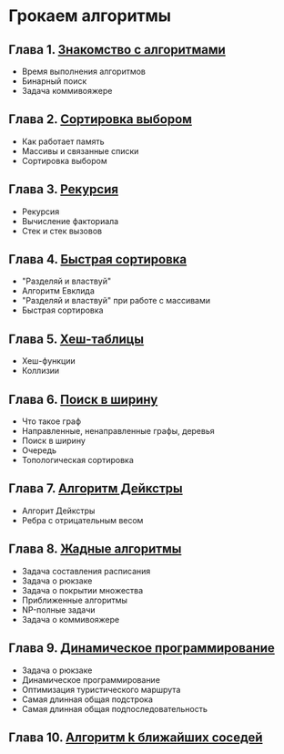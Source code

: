 # Грокаем алгоритмы

## Глава 1. [Знакомство с алгоритмами](./Chapter-1)

* Время выполнения алгоритмов
* Бинарный поиск
* Задача коммивояжере

## Глава 2. [Сортировка выбором](./Chapter-2)

* Как работает память
* Массивы и связанные списки
* Сортировка выбором

## Глава 3. [Рекурсия](./Chapter-3)

* Рекурсия
* Вычисление факториала
* Стек и стек вызовов

## Глава 4. [Быстрая сортировка](./Chapter-4)

* "Разделяй и властвуй"
* Алгоритм Евклида
* "Разделяй и властвуй" при работе с массивами
* Быстрая сортировка

## Глава 5. [Хеш-таблицы](./Chapter-5)

* Хеш-функции
* Коллизии

## Глава 6. [Поиск в ширину](./Chapter-6)

* Что такое граф
* Направленные, ненаправленные графы, деревья
* Поиск в ширину
* Очередь
* Топологическая сортировка

## Глава 7. [Алгоритм Дейкстры](./Chapter-7)

* Алгорит Дейкстры
* Ребра с отрицательным весом

## Глава 8. [Жадные алгоритмы](./Chapter-8)

* Задача составления расписания
* Задача о рюкзаке
* Задача о покрытии множества
* Приближенные алгоритмы
* NP-полные задачи
* Задача о коммивояжере

## Глава 9. [Динамическое программирование](./Chapter-9)

* Задача о рюкзаке
* Динамическое программирование
* Оптимизация туристического маршрута
* Самая длинная общая подстрока
* Самая длинная общая подпоследовательность

## Глава 10. [Алгоритм k ближайших соседей](./Chapter-10)
